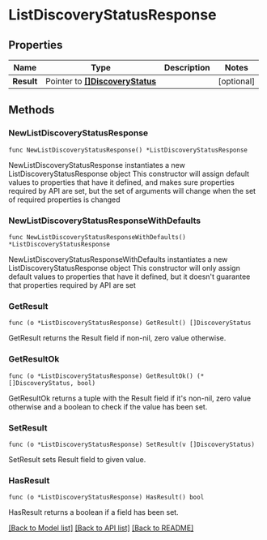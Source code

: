 # ListDiscoveryStatusResponse

## Properties

Name | Type | Description | Notes
------------ | ------------- | ------------- | -------------
**Result** | Pointer to [**[]DiscoveryStatus**](DiscoveryStatus.md) |  | [optional] 

## Methods

### NewListDiscoveryStatusResponse

`func NewListDiscoveryStatusResponse() *ListDiscoveryStatusResponse`

NewListDiscoveryStatusResponse instantiates a new ListDiscoveryStatusResponse object
This constructor will assign default values to properties that have it defined,
and makes sure properties required by API are set, but the set of arguments
will change when the set of required properties is changed

### NewListDiscoveryStatusResponseWithDefaults

`func NewListDiscoveryStatusResponseWithDefaults() *ListDiscoveryStatusResponse`

NewListDiscoveryStatusResponseWithDefaults instantiates a new ListDiscoveryStatusResponse object
This constructor will only assign default values to properties that have it defined,
but it doesn't guarantee that properties required by API are set

### GetResult

`func (o *ListDiscoveryStatusResponse) GetResult() []DiscoveryStatus`

GetResult returns the Result field if non-nil, zero value otherwise.

### GetResultOk

`func (o *ListDiscoveryStatusResponse) GetResultOk() (*[]DiscoveryStatus, bool)`

GetResultOk returns a tuple with the Result field if it's non-nil, zero value otherwise
and a boolean to check if the value has been set.

### SetResult

`func (o *ListDiscoveryStatusResponse) SetResult(v []DiscoveryStatus)`

SetResult sets Result field to given value.

### HasResult

`func (o *ListDiscoveryStatusResponse) HasResult() bool`

HasResult returns a boolean if a field has been set.


[[Back to Model list]](../README.md#documentation-for-models) [[Back to API list]](../README.md#documentation-for-api-endpoints) [[Back to README]](../README.md)


